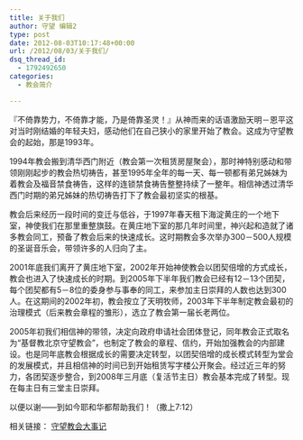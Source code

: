 ```yaml
---
title: 关于我们
author: 守望 编辑2
type: post
date: 2012-08-03T10:17:48+00:00
url: /2012/08/03/关于我们/
dsq_thread_id:
  - 1792492650
categories:
  - 教会简介

---
```

『不倚靠势力，不倚靠才能，乃是倚靠圣灵！』从神而来的话语激励天明－恩平这对当时刚结婚的年轻夫妇，感动他们在自己狭小的家里开始了教会。这成为守望教会的起始，那是1993年。

1994年教会搬到清华西门附近（教会第一次租赁房屋聚会），那时神特别感动和带领刚刚起步的教会热切祷告，甚至1995年全年的每一天、每一顿都有弟兄姊妹为着教会及福音禁食祷告，这样的连锁禁食祷告整整持续了一整年。相信神透过清华西门时期的弟兄姊妹的热切祷告打下了教会最初坚实的根基。

教会后来经历一段时间的变迁与低谷，于1997年春天租下海淀黄庄的一个地下室，神使我们在那里重整旗鼓。在黄庄地下室的那几年时间里，神兴起和造就了诸多教会同工，预备了教会后来的快速成长。这时期教会多次举办300－500人规模的圣诞音乐会，带领许多的人归向了主。

2001年底我们离开了黄庄地下室，2002年开始神使教会以团契倍增的方式成长，教会也进入了快速成长的时期。到2005年下半年我们教会已经有12－13个团契，每个团契都有5－8位的委身参与事奉的同工，来参加主日崇拜的人数也达到300人。在这期间的2002年初，教会按立了天明牧师，2003年下半年制定教会最初的治理模式（后来教会章程的雏形），选立了教会第一届长老两位。

2005年初我们相信神的带领，决定向政府申请社会团体登记，同年教会正式取名为“基督教北京守望教会”，也制定了教会的章程、信约，开始加强教会的内部建设。也是同年底教会根据成长的需要决定转型，以团契倍增的成长模式转型为堂会的发展模式，并且相信神的时间已到开始租赁写字楼公开聚会。经过近三年的努力，各团契逐步整合，到2008年三月底（复活节主日）教会基本完成了转型。现在每主日有三堂主日崇拜。

以便以谢——到如今耶和华都帮助我们！（撒上7:12）

相关链接： [守望教会大事记][1]

 [1]: http://t5.shwchurch.org/2011/11/23/%E5%8C%97%E4%BA%AC%E5%AE%88%E6%9C%9B%E6%95%99%E4%BC%9A%E5%A4%A7%E4%BA%8B%E8%AE%B0/